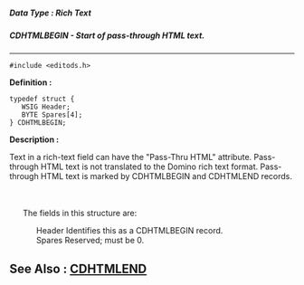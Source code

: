 ##### Data Type : Rich Text
##### CDHTMLBEGIN - Start of pass-through HTML text.
---
```
#include <editods.h>
```

**Definition :**
```
typedef struct {
   WSIG Header;
   BYTE Spares[4];
} CDHTMLBEGIN;
```

**Description :**

Text in a rich-text field can have the &quot;Pass-Thru HTML&quot; attribute.  Pass-through HTML text is not translated to the Domino rich text format.  Pass-through HTML text is marked by CDHTMLBEGIN and CDHTMLEND records.
<ul><br>
<br>
The fields in this structure are:<br>

<ul>Header		Identifies this as a CDHTMLBEGIN record.<br>
Spares		Reserved;  must be 0.</ul>
</ul>



**See Also :**
[CDHTMLEND](/domino-c-api-docs/reference/Data/CDHTMLEND)
---
